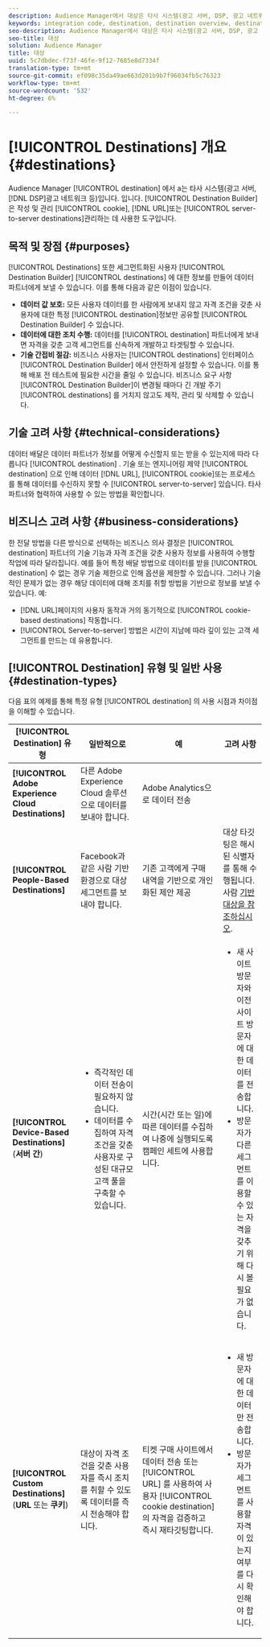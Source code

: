 ```yaml
---
description: Audience Manager에서 대상은 타사 시스템(광고 서버, DSP, 광고 네트워크 등)입니다. 입니다. 대상 빌더는 쿠키, URL 또는 서버 간 대상을 만들고 관리하는 데 사용하는 도구입니다.
keywords: integration code, destination, destination overview, destination, destination, destination, destination, destination, destination, destination, destination, destination, destination, destination
seo-description: Audience Manager에서 대상은 타사 시스템(광고 서버, DSP, 광고 네트워크 등)입니다. 입니다. 대상 빌더는 쿠키, URL 또는 서버 간 대상을 만들고 관리하는 데 사용하는 도구입니다.
seo-title: 대상
solution: Audience Manager
title: 대상
uuid: 5c7dbdec-f73f-46fe-9f12-7685e8d7334f
translation-type: tm+mt
source-git-commit: ef098c35da49ae663d201b9b7f96034fb5c76323
workflow-type: tm+mt
source-wordcount: '532'
ht-degree: 6%

---
```



# [!UICONTROL Destinations] 개요 {#destinations}

Audience Manager [!UICONTROL destination] 에서 a는 타사 시스템(광고 서버, [!DNL DSP]광고 네트워크 등)입니다. 입니다. [!UICONTROL Destination Builder] 은 작성 및 관리 [!UICONTROL cookie], [!DNL URL]또는 [!UICONTROL server-to-server destinations]관리하는 데 사용한 도구입니다.

## 목적 및 장점 {#purposes}

<!-- c_destinations.xml -->

[!UICONTROL Destinations] 또한 세그먼트화된 사용자 [!UICONTROL Destination Builder] [!UICONTROL destinations] 에 대한 정보를 만들어 데이터 파트너에게 보낼 수 있습니다. 이를 통해 다음과 같은 이점이 있습니다.

* **데이터 값 보호:** 모든 사용자 데이터를 한 사람에게 보내지 않고 자격 조건을 갖춘 사용자에 대한 특정 [!UICONTROL destination]정보만 공유할 [!UICONTROL Destination Builder] 수 있습니다.
* **데이터에 대한 조치 수행:** 데이터를 [!UICONTROL destination] 파트너에게 보내면 자격을 갖춘 고객 세그먼트를 신속하게 개발하고 타겟팅할 수 있습니다.
* **기술 간접비 절감:** 비즈니스 사용자는 [!UICONTROL destinations] 인터페이스 [!UICONTROL Destination Builder] 에서 안전하게 설정할 수 있습니다. 이를 통해 배포 전 테스트에 필요한 시간을 줄일 수 있습니다. 비즈니스 요구 사항 [!UICONTROL Destination Builder]이 변경될 때마다 긴 개발 주기 [!UICONTROL destinations] 를 거치지 않고도 제작, 관리 및 삭제할 수 있습니다.

## 기술 고려 사항 {#technical-considerations}

<!-- destination-delivery-methods.xml -->

데이터 배달은 데이터 파트너가 정보를 어떻게 수신할지 또는 받을 수 있는지에 따라 다릅니다 [!UICONTROL destination] . 기술 또는 엔지니어링 제약 [!UICONTROL destination] 으로 인해 데이터 [!DNL URL], [!UICONTROL cookie]또는 프로세스를 통해 데이터를 수신하지 못할 수 [!UICONTROL server-to-server] 있습니다. 타사 파트너와 협력하여 사용할 수 있는 방법을 확인합니다.

## 비즈니스 고려 사항 {#business-considerations}

한 전달 방법을 다른 방식으로 선택하는 비즈니스 의사 결정은 [!UICONTROL destination] 파트너의 기술 기능과 자격 조건을 갖춘 사용자 정보를 사용하여 수행할 작업에 따라 달라집니다. 예를 들어 특정 배달 방법으로 데이터를 받을 [!UICONTROL destination] 수 없는 경우 기술 제한으로 인해 옵션을 제한할 수 있습니다. 그러나 기술적인 문제가 없는 경우 해당 데이터에 대해 조치를 취할 방법을 기반으로 정보를 보낼 수 있습니다. 예:

* [!DNL URL]페이지의 사용자 동작과 거의 동기적으로 [!UICONTROL cookie-based destinations] 작동합니다.
* [!UICONTROL Server-to-server] 방법은 시간이 지남에 따라 깊이 있는 고객 세그먼트를 만드는 데 유용합니다.

## [!UICONTROL Destination] 유형 및 일반 사용 {#destination-types}

다음 표의 예제를 통해 특정 유형 [!UICONTROL destination] 의 사용 시점과 차이점을 이해할 수 있습니다.

| [!UICONTROL Destination] 유형 | 일반적으로 | 예 | 고려 사항 |
|--- |--- |--- |--- |
| **[!UICONTROL Adobe Experience Cloud Destinations]** | 다른 Adobe Experience Cloud 솔루션으로 데이터를 보내야 합니다. | Adobe Analytics으로 데이터 전송 |  |
| **[!UICONTROL People-Based Destinations]** | Facebook과 같은 사람 기반 환경으로 대상 세그먼트를 보내야 합니다. | 기존 고객에게 구매 내역을 기반으로 개인화된 제안 제공 | 대상 타깃팅은 해시된 식별자를 통해 수행됩니다. 사람 [기반 대상을 참조하십시오](people-based-destinations-overview.md). |
| **[!UICONTROL Device-Based Destinations]** (**서버 간**) | <ul><li>즉각적인 데이터 전송이 필요하지 않습니다.</li><li>데이터를 수집하여 자격 조건을 갖춘 사용자로 구성된 대규모 고객 풀을 구축할 수 있습니다.</li></ul> | 시간(시간 또는 일)에 따른 데이터를 수집하여 나중에 실행되도록 캠페인 세트에 사용합니다. | <ul><li>새 사이트 방문자와 이전 사이트 방문자에 대한 데이터를 전송합니다. </li><li>방문자가 다른 세그먼트를 이용할 수 있는 자격을 갖추기 위해 다시 볼 필요가 없습니다.</li></ul> |
| **[!UICONTROL Custom Destinations]** (**URL** 또는 **쿠키**) | 대상이 자격 조건을 갖춘 사용자를 즉시 조치를 취할 수 있도록 데이터를 즉시 전송해야 합니다. | 티켓 구매 사이트에서 데이터 전송 또는 [!UICONTROL URL] 를 사용하여 사용자 [!UICONTROL cookie destination] 의 자격을 검증하고 즉시 재타깃팅합니다. | <ul><li>새 방문자에 대한 데이터만 전송합니다. </li><li>방문자가 세그먼트를 사용할 자격이 있는지 여부를 다시 확인해야 합니다.</li></ul> |
